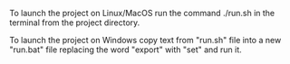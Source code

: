 To launch the project on Linux/MacOS run the command ./run.sh in the terminal from the project directory.

To launch the project on Windows copy text from "run.sh" file into a new "run.bat" file replacing the word "export" with "set" and run it.
